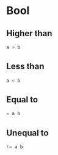 # Bool
## Higher than
```rust
a > b
```
## Less than
```rust
a < b
```
## Equal to
```rust
= a b
```
## Unequal to
```rust
!= a b
```
